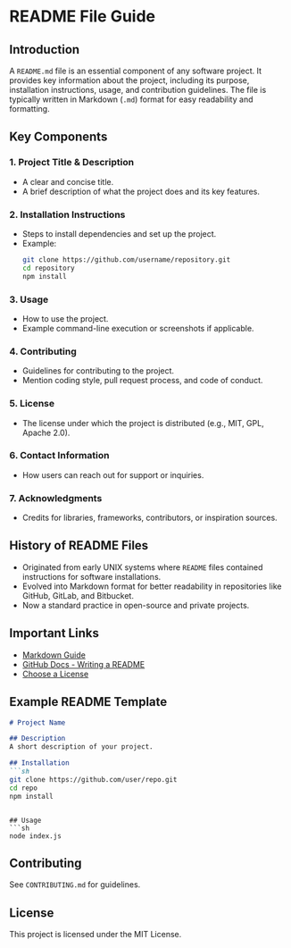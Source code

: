 # README File Guide

## Introduction
A `README.md` file is an essential component of any software project. It provides key information about the project, including its purpose, installation instructions, usage, and contribution guidelines. The file is typically written in Markdown (`.md`) format for easy readability and formatting.

## Key Components

### 1. Project Title & Description
- A clear and concise title.
- A brief description of what the project does and its key features.

### 2. Installation Instructions
- Steps to install dependencies and set up the project.
- Example:
  ```sh
  git clone https://github.com/username/repository.git
  cd repository
  npm install
  ```

### 3. Usage
- How to use the project.
- Example command-line execution or screenshots if applicable.

### 4. Contributing
- Guidelines for contributing to the project.
- Mention coding style, pull request process, and code of conduct.

### 5. License
- The license under which the project is distributed (e.g., MIT, GPL, Apache 2.0).

### 6. Contact Information
- How users can reach out for support or inquiries.

### 7. Acknowledgments
- Credits for libraries, frameworks, contributors, or inspiration sources.

## History of README Files
- Originated from early UNIX systems where `README` files contained instructions for software installations.
- Evolved into Markdown format for better readability in repositories like GitHub, GitLab, and Bitbucket.
- Now a standard practice in open-source and private projects.

## Important Links
- [Markdown Guide](https://www.markdownguide.org/)
- [GitHub Docs - Writing a README](https://docs.github.com/en/repositories/managing-your-repositorys-settings-and-features/customizing-your-repository/about-readmes)
- [Choose a License](https://choosealicense.com/)

## Example README Template
```md
# Project Name

## Description
A short description of your project.

## Installation
```sh
git clone https://github.com/user/repo.git
cd repo
npm install
```
```

## Usage
```sh
node index.js
```

## Contributing
See `CONTRIBUTING.md` for guidelines.

## License
This project is licensed under the MIT License.
```